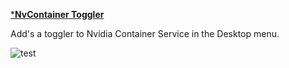 [***NvContainer Toggler**](https://github.com/gzmatte/NvidiaTweaks/releases/download/NvContainer/NvContainer.bat)

Add's a toggler to Nvidia Container Service in the Desktop menu.

![test](https://github.com/gzmatte/NvidiaTweaks/assets/117684932/17595d45-d39c-431a-b214-b6588442de19)
